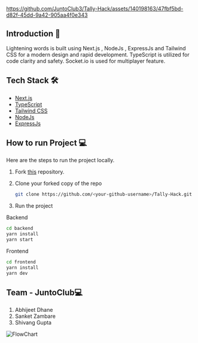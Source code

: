 




https://github.com/JuntoClub3/Tally-Hack/assets/140198163/47fbf5bd-d82f-45dd-9a42-905aa4f0e343






## Introduction 👋

Lightening words is built using Next.js , NodeJs , ExpressJs and Tailwind CSS for a modern design and rapid development. TypeScript is utilized for code clarity and safety. Socket.io is used for multiplayer feature.

## Tech Stack 🛠️

- [Next.js](https://nextjs.org)
- [TypeScript](https://www.typescriptlang.org)
- [Tailwind CSS](https://tailwindcss.com)
- [NodeJs](https://nodejs.org/en)
- [ExpressJs](https://expressjs.com/)

## How to run Project 💻

Here are the steps to run the project locally.

1. Fork [this](https://github.com/JuntoClub3/Tally-Hack.git) repository.

2. Clone your forked copy of the repo

   ```bash
   git clone https://github.com/<your-github-username>/Tally-Hack.git
   ```

3. Run the project

Backend
   ```bash
   cd backend
   yarn install
   yarn start
   ```

Frontend
   ```bash
   cd frontend
   yarn install
   yarn dev
   ```

## Team - JuntoClub💻
1. Abhijeet Dhane
2. Sanket Zambare
3. Shivang Gupta
   
![FlowChart](https://github.com/JuntoClub3/Tally-Hack/assets/140198163/92cf6d93-c6aa-4f2e-af82-7a4ee4326727)
